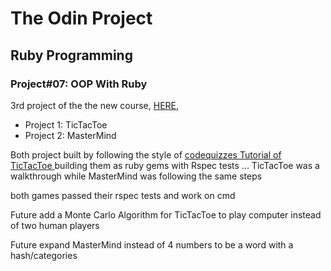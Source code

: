 <h1> The Odin Project </h1>
<h2> Ruby Programming </h2>
<h3> Project#07: OOP With Ruby </h3>
<p> 3rd project of the the new course, <a href="http://www.theodinproject.com/ruby-programming/oop">HERE</a>,
</p>
<ul>
<li>Project 1: TicTacToe</li>
<li>Project 2: MasterMind</li>
</ul>
<p>Both project built by following the style of <a href="https://codequizzes.wordpress.com/2013/10/25/creating-a-tic-tac-toe-game-with-ruby/">codequizzes Tutorial of TicTacToe </a>
building them as ruby gems with Rspec tests ... TicTacToe was a walkthrough while MasterMind was following the same steps </p>
<p>both games passed their rspec tests and work on cmd</p>
<p>Future add a Monte Carlo Algorithm for TicTacToe to play computer instead of two human players</p>
<p>Future expand MasterMind instead of 4 numbers to be a word with a hash/categories </p>
 

